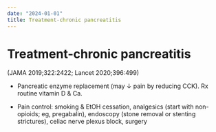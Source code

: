 ```yaml
---
date: "2024-01-01"
title: Treatment-chronic pancreatitis
---
```


# Treatment-chronic pancreatitis


(JAMA 2019;322:2422; Lancet 2020;396:499)

* Pancreatic enzyme replacement (may ↓ pain by reducing CCK). Rx routine vitamin D & Ca.

* Pain control: smoking & EtOH cessation, analgesics (start with non-opioids; eg, pregabalin), endoscopy (stone removal or stenting strictures), celiac nerve plexus block, surgery

